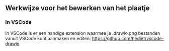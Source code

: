 ## Werkwijze voor het bewerken van het plaatje

### In VSCode 

In VSCode is er een handige extension waarmee je .drawio.png bestanden vanuit VSCode kunt aanmaken en editen: https://github.com/hediet/vscode-drawio


